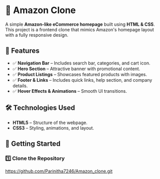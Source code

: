 # 🛒 Amazon Clone

A simple **Amazon-like eCommerce homepage** built using **HTML & CSS**. This project is a frontend clone that mimics Amazon's homepage layout with a fully responsive design.

## 🌟 Features
- ✅ **Navigation Bar** – Includes search bar, categories, and cart icon.
- ✅ **Hero Section** – Attractive banner with promotional content.
- ✅ **Product Listings** – Showcases featured products with images.
- ✅ **Footer & Links** – Includes quick links, help section, and company details.
- ✅ **Hover Effects & Animations** – Smooth UI transitions.

## 🛠️ Technologies Used
- **HTML5** – Structure of the webpage.
- **CSS3** – Styling, animations, and layout.

## 🚀 Getting Started
### 1️⃣ Clone the Repository

https://github.com/Parinitha7246/Amazon_clone.git



